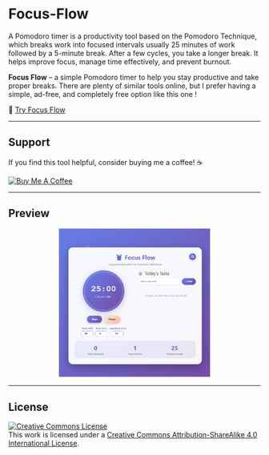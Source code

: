 # Focus-Flow
A Pomodoro timer is a productivity tool based on the Pomodoro Technique, which breaks work into focused intervals usually 25 minutes of work followed by a 5-minute break. After a few cycles, you take a longer break. It helps improve focus, manage time effectively, and prevent burnout.

**Focus Flow** – a simple Pomodoro timer to help you stay productive and take proper breaks. There are plenty of similar tools online, but I prefer having a simple, ad-free, and completely free option like this one !

🔗 [Try Focus Flow](https://meronmkifle.github.io/Focus-Flow/)

---

## Support

If you find this tool helpful, consider buying me a coffee! ☕

<a href="https://buymeacoffee.com/qhl34mcne4" target="_blank"><img src="https://cdn.buymeacoffee.com/buttons/v2/default-yellow.png" alt="Buy Me A Coffee" style="height: 60px !important;width: 217px !important;" ></a>

---

## Preview
<p align="center">
  <img src="https://github.com/meronmkifle/Focus-Flow/blob/main/Focus%20Flow%20Screenshot%20.png" width="60%" />
</p>

---

## License
<a rel="license" href="http://creativecommons.org/licenses/by-sa/4.0/"><img alt="Creative Commons License" style="border-width:0" src="https://i.creativecommons.org/l/by-sa/4.0/88x31.png" /></a><br />This work is licensed under a <a rel="license" href="http://creativecommons.org/licenses/by-sa/4.0/">Creative Commons Attribution-ShareAlike 4.0 International License</a>.
